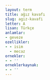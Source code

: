```yaml
---
layout: term
title: ağız kavafı
slug: agiz-kavafi
letter: A
lisan: Türkçe
anlamlar:
- geveze
ozellikler:
- - isim
  - mecaz
ornekler:
- - ''
orneklerkaynak:
- - ''
---
```

